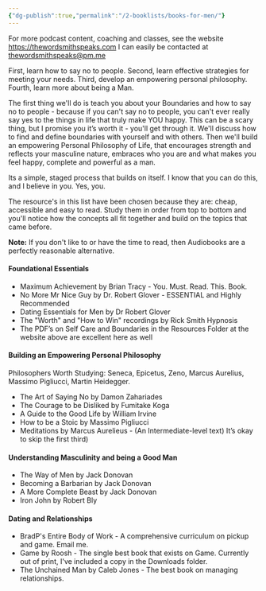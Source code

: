 ```yaml
---
{"dg-publish":true,"permalink":"/2-booklists/books-for-men/"}
---
```



For more podcast content, coaching and classes, see the website https://thewordsmithspeaks.com
I can easily be contacted at thewordsmithspeaks@pm.me

First, learn how to say no to people.
Second, learn effective strategies for meeting your needs.
Third, develop an empowering personal philosophy.
Fourth, learn more about being a Man.

The first thing we'll do is teach you about your Boundaries and how to say no to people - because if you can't say no to people, you can't ever really say yes to the things in life that truly make YOU happy. This can be a scary thing, but I promise you it’s worth it - you'll get through it. We'll discuss how to find and define boundaries with yourself and with others. Then we'll build an empowering Personal Philosophy of Life, that encourages strength and reflects your masculine nature, embraces who you are and what makes you feel happy, complete and powerful as a man.

Its a simple, staged process that builds on itself. I know that you can do this, and I believe in you. Yes, you.

The resource's in this list have been chosen because they are: cheap, accessible and easy to read. Study them in order from top to bottom and you'll notice how the concepts all fit together and build on the topics that came before.

**Note:** If you don't like to or have the time to read, then Audiobooks are a perfectly reasonable alternative.

#### Foundational Essentials

- Maximum Achievement by Brian Tracy - You. Must. Read. This. Book.
- No More Mr Nice Guy by Dr. Robert Glover - ESSENTIAL and Highly Recommended
- Dating Essentials for Men by Dr Robert Glover
- The "Worth" and "How to Win" recordings by Rick Smith Hypnosis
- The PDF’s on Self Care and Boundaries in the Resources Folder at the website above are excellent here as well

#### Building an Empowering Personal Philosophy

Philosophers Worth Studying: Seneca, Epicetus, Zeno, Marcus Aurelius, Massimo Pigliucci, Martin Heidegger.

- The Art of Saying No by Damon Zahariades
- The Courage to be Disliked by Fumitake Koga
- A Guide to the Good Life by William Irvine
- How to be a Stoic by Massimo Pigliucci
- Meditations by Marcus Aurelieus - (An Intermediate-level text) It’s okay to skip the first third)

#### Understanding Masculinity and being a Good Man

- The Way of Men by Jack Donovan
- Becoming a Barbarian by Jack Donovan
- A More Complete Beast by Jack Donovan
- Iron John by Robert Bly

#### Dating and Relationships

- BradP's Entire Body of Work - A comprehensive curriculum on pickup and game. Email me.
- Game by Roosh - The single best book that exists on Game. Currently out of print, I've included a copy in the Downloads folder.
- The Unchained Man by Caleb Jones - The best book on managing relationships.
